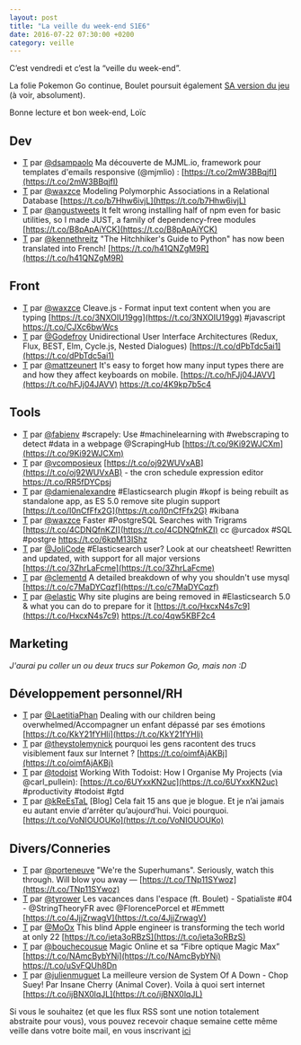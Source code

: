 ```yaml
---
layout: post
title: "La veille du week-end S1E6"
date: 2016-07-22 07:30:00 +0200
category: veille
---
```

C’est vendredi et c’est la “veille du week-end”.

La folie Pokemon Go continue, Boulet poursuit également [SA version du jeu](https://www.instagram.com/bouletto/) (à voir, absolument).

Bonne lecture et bon week-end, Loïc

## Dev
- [T](http://twitter.com/dsampaolo/status/753970253609197568) par [@dsampaolo](https://twitter.com/dsampaolo) Ma découverte de MJML.io, framework pour templates d'emails responsive (@mjmlio) : [https://t.co/2mW3BBqjfI](https://t.co/2mW3BBqjfI)
- [T](http://twitter.com/waxzce/status/754633888358686720) par [@waxzce](https://twitter.com/waxzce) Modeling Polymorphic Associations in a Relational Database [https://t.co/b7Hhw6ivjL](https://t.co/b7Hhw6ivjL)
- [T](http://twitter.com/angustweets/status/754375515159441408) par [@angustweets](https://twitter.com/angustweets) It felt wrong installing half of npm even for basic utilities, so I made JUST, a family of dependency-free modules [https://t.co/B8pApAiYCK](https://t.co/B8pApAiYCK)
- [T](http://twitter.com/kennethreitz/status/755101908994363392) par [@kennethreitz](https://twitter.com/kennethreitz) "The Hitchhiker's Guide to Python" has now been translated into French! [https://t.co/h41QNZgM9R](https://t.co/h41QNZgM9R)

## Front
- [T](http://twitter.com/waxzce/status/753502701842030592) par [@waxzce](https://twitter.com/waxzce) Cleave.js - Format input text content when you are typing [https://t.co/3NXOIU19gg](https://t.co/3NXOIU19gg) #javascript https://t.co/CJXc6bwWcs
- [T](http://twitter.com/Godefroy/status/754275918861000704) par [@Godefroy](https://twitter.com/Godefroy) Unidirectional User Interface Architectures (Redux, Flux, BEST, Elm, Cycle.js, Nested Dialogues) [https://t.co/dPbTdc5ai1](https://t.co/dPbTdc5ai1)
- [T](http://twitter.com/mattzeunert/status/755438161787052032) par [@mattzeunert](https://twitter.com/mattzeunert) It's easy to forget how many input types there are and how they affect keyboards on mobile. [https://t.co/hFJj04JAVV](https://t.co/hFJj04JAVV) https://t.co/4K9kp7b5c4

## Tools
- [T](http://twitter.com/fabienv/status/753622591819186184) par [@fabienv](https://twitter.com/fabienv) #scrapely: Use #machinelearning with #webscraping to detect #data in a webpage @ScrapingHub [https://t.co/9Ki92WJCXm](https://t.co/9Ki92WJCXm)
- [T](http://twitter.com/vcomposieux/status/754226204341833728) par [@vcomposieux](https://twitter.com/vcomposieux) [https://t.co/oj92WUVxAB](https://t.co/oj92WUVxAB) - the cron schedule expression editor https://t.co/RR5fDYCpsj
- [T](http://twitter.com/damienalexandre/status/754258038597517313) par [@damienalexandre](https://twitter.com/damienalexandre) #Elasticsearch plugin #kopf is being rebuilt as standalone app, as ES 5.0 remove site plugin support  [https://t.co/I0nCfFfx2G](https://t.co/I0nCfFfx2G) #kibana
- [T](http://twitter.com/waxzce/status/754694413138419712) par [@waxzce](https://twitter.com/waxzce) Faster #PostgreSQL Searches with Trigrams [https://t.co/4CDNQfnKZI](https://t.co/4CDNQfnKZI) cc @urcadox #SQL #postgre https://t.co/6kpM13IShz
- [T](http://twitter.com/JoliCode/status/754966363677061120) par [@JoliCode](https://twitter.com/JoliCode) #Elasticsearch user? Look at our cheatsheet! Rewritten and updated, with support for all major versions [https://t.co/3ZhrLaFcme](https://t.co/3ZhrLaFcme)
- [T](http://twitter.com/clementd/status/755373863270289408) par [@clementd](https://twitter.com/clementd) A detailed breakdown of why you shouldn't use mysql [https://t.co/c7MaDYCqzf](https://t.co/c7MaDYCqzf)
- [T](http://twitter.com/elastic/status/755421064864276481) par [@elastic](https://twitter.com/elastic) Why site plugins are being removed in #Elasticsearch 5.0 &amp; what you can do to prepare for it [https://t.co/HxcxN4s7c9](https://t.co/HxcxN4s7c9) https://t.co/4qw5KBF2c4


## Marketing
*J'aurai pu coller un ou deux trucs sur Pokemon Go, mais non :D*

## Développement personnel/RH
- [T](http://twitter.com/LaetitiaPhan/status/753933559514140672) par [@LaetitiaPhan](https://twitter.com/LaetitiaPhan) Dealing with our children being overwhelmed/Accompagner un enfant dépassé par ses émotions [https://t.co/KkY21fYHli](https://t.co/KkY21fYHli)
- [T](http://twitter.com/theystolemynick/status/754697081919574016) par [@theystolemynick](https://twitter.com/theystolemynick) pourquoi les gens racontent des trucs visiblement faux sur Internet ? [https://t.co/oimfAjAKBj](https://t.co/oimfAjAKBj)
- [T](http://twitter.com/todoist/status/755113022679552002) par [@todoist](https://twitter.com/todoist) Working With Todoist: How I Organise My Projects (via @carl_pullein): [https://t.co/6UYxxKN2uc](https://t.co/6UYxxKN2uc) #productivity #todoist #gtd
- [T](http://twitter.com/kReEsTaL/status/754979064918732800) par [@kReEsTaL](https://twitter.com/kReEsTaL) [Blog] Cela fait 15 ans que je blogue. Et je n’ai jamais eu autant envie d‘arrêter qu’aujourd’hui. Voici pourquoi. [https://t.co/VoNIOUOUKo](https://t.co/VoNIOUOUKo)


## Divers/Conneries
- [T](http://twitter.com/porteneuve/status/754666872688275456) par [@porteneuve](https://twitter.com/porteneuve) "We're the Superhumans". Seriously, watch this through. Will blow you away — [https://t.co/TNp11SYwoz](https://t.co/TNp11SYwoz)
- [T](http://twitter.com/tyrower/status/753629755648446464) par [@tyrower](https://twitter.com/tyrower) Les vacances dans l'espace (ft. Boulet) - Spatialiste #04 - @StringTheoryFR avec @FlorencePorcel et #Emmett  [https://t.co/4JjjZrwagV](https://t.co/4JjjZrwagV)
- [T](http://twitter.com/MoOx/status/753648274826027008) par [@MoOx](https://twitter.com/MoOx) This blind Apple engineer is transforming the tech world at only 22 [https://t.co/ieta3oRBzS](https://t.co/ieta3oRBzS)
- [T](http://twitter.com/bouchecousue/status/753947069421936644) par [@bouchecousue](https://twitter.com/bouchecousue) Magic Online et sa “Fibre optique Magic Max” [https://t.co/NAmcBybYNi](https://t.co/NAmcBybYNi) https://t.co/uSvFQUh8Dn
- [T](http://twitter.com/julienmuguet/status/753337532532785153) par [@julienmuguet](https://twitter.com/julienmuguet) La meilleure version de System Of A Down - Chop Suey! Par Insane Cherry (Animal Cover). Voila à quoi sert internet [https://t.co/ijBNX0lqJL](https://t.co/ijBNX0lqJL)


Si vous le souhaitez (et que les flux RSS sont une notion totalement abstraite pour vous), vous pouvez recevoir chaque semaine cette même veille dans votre boite mail, en vous inscrivant [ici](/newsletter.html)
